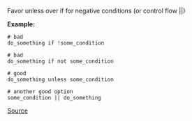  Favor unless over if for negative conditions (or control flow ||)

 **Example:**

 ```
# bad
do_something if !some_condition

# bad
do_something if not some_condition

# good
do_something unless some_condition

# another good option
some_condition || do_something
 ```

[Source](http://www.rubydoc.info/gems/rubocop/RuboCop/Cop/Style/NegatedIf)